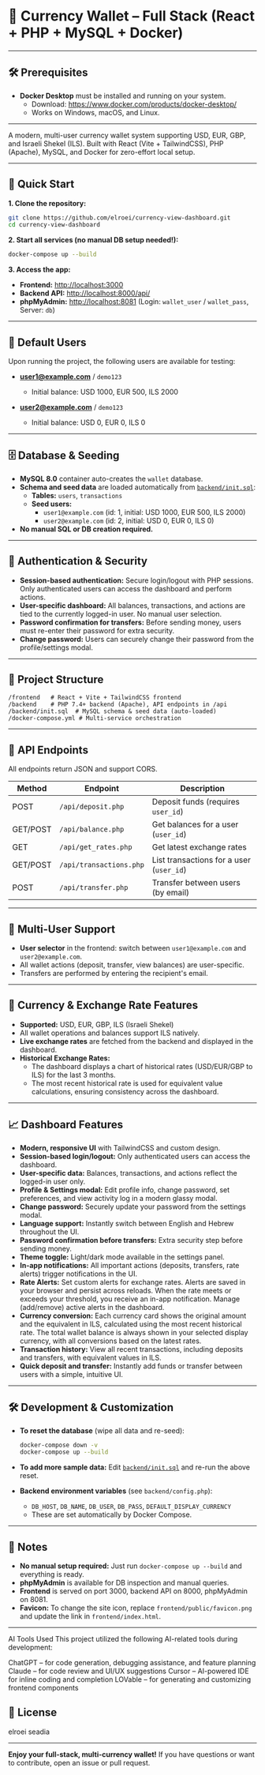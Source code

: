 # 💱 Currency Wallet – Full Stack (React + PHP + MySQL + Docker)

---

## 🛠️ Prerequisites

- **Docker Desktop** must be installed and running on your system.
  - Download: https://www.docker.com/products/docker-desktop/
  - Works on Windows, macOS, and Linux.

---

A modern, multi-user currency wallet system supporting USD, EUR, GBP, and Israeli Shekel (ILS).
Built with React (Vite + TailwindCSS), PHP (Apache), MySQL, and Docker for zero-effort local setup.

---

## 🚀 Quick Start

**1. Clone the repository:**
```sh
git clone https://github.com/elroei/currency-view-dashboard.git
cd currency-view-dashboard
```

**2. Start all services (no manual DB setup needed!):**
```sh
docker-compose up --build
```

**3. Access the app:**
- **Frontend:** [http://localhost:3000](http://localhost:3000)
- **Backend API:** [http://localhost:8000/api/](http://localhost:8000/api/)
- **phpMyAdmin:** [http://localhost:8081](http://localhost:8081)
  (Login: `wallet_user` / `wallet_pass`, Server: `db`)

---

## 👥 Default Users

Upon running the project, the following users are available for testing:

- **user1@example.com** / `demo123`  
  - Initial balance: USD 1000, EUR 500, ILS 2000

- **user2@example.com** / `demo123`  
  - Initial balance: USD 0, EUR 0, ILS 0

---

## 🗄️ Database & Seeding

- **MySQL 8.0** container auto-creates the `wallet` database.
- **Schema and seed data** are loaded automatically from [`backend/init.sql`](backend/init.sql):
  - **Tables:** `users`, `transactions`
  - **Seed users:**
    - `user1@example.com` (id: 1, initial: USD 1000, EUR 500, ILS 2000)
    - `user2@example.com` (id: 2, initial: USD 0, EUR 0, ILS 0)
- **No manual SQL or DB creation required.**

---

## 🔐 Authentication & Security

- **Session-based authentication:** Secure login/logout with PHP sessions. Only authenticated users can access the dashboard and perform actions.
- **User-specific dashboard:** All balances, transactions, and actions are tied to the currently logged-in user. No manual user selection.
- **Password confirmation for transfers:** Before sending money, users must re-enter their password for extra security.
- **Change password:** Users can securely change their password from the profile/settings modal.

---

## 🧩 Project Structure

```
/frontend   # React + Vite + TailwindCSS frontend
/backend    # PHP 7.4+ backend (Apache), API endpoints in /api
/backend/init.sql  # MySQL schema & seed data (auto-loaded)
/docker-compose.yml # Multi-service orchestration
```

---

## 🔌 API Endpoints

All endpoints return JSON and support CORS.

| Method | Endpoint                | Description                                 |
|--------|-------------------------|---------------------------------------------|
| POST   | `/api/deposit.php`      | Deposit funds (requires `user_id`)          |
| GET/POST | `/api/balance.php`    | Get balances for a user (`user_id`)         |
| GET    | `/api/get_rates.php`    | Get latest exchange rates                   |
| GET/POST | `/api/transactions.php` | List transactions for a user (`user_id`)   |
| POST   | `/api/transfer.php`     | Transfer between users (by email)           |

---

## 👤 Multi-User Support

- **User selector** in the frontend: switch between `user1@example.com` and `user2@example.com`.
- All wallet actions (deposit, transfer, view balances) are user-specific.
- Transfers are performed by entering the recipient's email.

---

## 💱 Currency & Exchange Rate Features

- **Supported:** USD, EUR, GBP, ILS (Israeli Shekel)
- All wallet operations and balances support ILS natively.
- **Live exchange rates** are fetched from the backend and displayed in the dashboard.
- **Historical Exchange Rates:**
  - The dashboard displays a chart of historical rates (USD/EUR/GBP to ILS) for the last 3 months.
  - The most recent historical rate is used for equivalent value calculations, ensuring consistency across the dashboard.

---

## 📈 Dashboard Features

- **Modern, responsive UI** with TailwindCSS and custom design.
- **Session-based login/logout:** Only authenticated users can access the dashboard.
- **User-specific data:** Balances, transactions, and actions reflect the logged-in user only.
- **Profile & Settings modal:** Edit profile info, change password, set preferences, and view activity log in a modern glassy modal.
- **Change password:** Securely update your password from the settings modal.
- **Language support:** Instantly switch between English and Hebrew throughout the UI.
- **Password confirmation before transfers:** Extra security step before sending money.
- **Theme toggle:** Light/dark mode available in the settings panel.
- **In-app notifications:** All important actions (deposits, transfers, rate alerts) trigger notifications in the UI.
- **Rate Alerts:** Set custom alerts for exchange rates. Alerts are saved in your browser and persist across reloads. When the rate meets or exceeds your threshold, you receive an in-app notification. Manage (add/remove) active alerts in the dashboard.
- **Currency conversion:** Each currency card shows the original amount and the equivalent in ILS, calculated using the most recent historical rate. The total wallet balance is always shown in your selected display currency, with all conversions based on the latest rates.
- **Transaction history:** View all recent transactions, including deposits and transfers, with equivalent values in ILS.
- **Quick deposit and transfer:** Instantly add funds or transfer between users with a simple, intuitive UI.

---

## 🛠️ Development & Customization

- **To reset the database** (wipe all data and re-seed):
  ```sh
  docker-compose down -v
  docker-compose up --build
  ```
- **To add more sample data:**
  Edit [`backend/init.sql`](backend/init.sql) and re-run the above reset.

- **Backend environment variables** (see `backend/config.php`):
  - `DB_HOST`, `DB_NAME`, `DB_USER`, `DB_PASS`, `DEFAULT_DISPLAY_CURRENCY`
  - These are set automatically by Docker Compose.

---

## 📝 Notes

- **No manual setup required:**
  Just run `docker-compose up --build` and everything is ready.
- **phpMyAdmin** is available for DB inspection and manual queries.
- **Frontend** is served on port 3000, backend API on 8000, phpMyAdmin on 8081.
- **Favicon:** To change the site icon, replace `frontend/public/favicon.png` and update the link in `frontend/index.html`.

---

AI Tools Used
This project utilized the following AI-related tools during development:

ChatGPT – for code generation, debugging assistance, and feature planning
Claude – for code review and UI/UX suggestions
Cursor – AI-powered IDE for inline coding and completion
LOVable – for generating and customizing frontend components

## 📄 License
elroei seadia

---

**Enjoy your full-stack, multi-currency wallet!**
If you have questions or want to contribute, open an issue or pull request.
